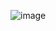![image](https://github.com/xt0s002003/xt0s002003/assets/150418273/a594940b-4c41-4d4e-ba4d-c28139df6e87)
